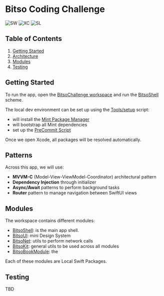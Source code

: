 # Bitso Coding Challenge

<!-- Badges -->

![SW][swift_badge] ![XC][xcode_badge] ![SL][swiftlint_badge]

<!-- Contents -->

## Table of Contents

1. [Getting Started](#getting-started)
2. [Architecture](#architecture)
3. [Modules](#modules)
4. [Testing](#testing)

## Getting Started

To run the app, open the [BitsoChallenge workspace](./BitsoChallenge.xcworkspace) and run the [BitsoShell](./BitsoShell) scheme.

The local dev environment can be set up using the [Tools/setup](./Tools/setup) script:

- will install the [Mint Package Manager](https://github.com/yonaskolb/Mint)
- will bootstrap all Mint dependencies
- set up the [PreCommit Script](./Tools/pre-commit)

Once we open Xcode, all packages will be resolved automatically.

## Patterns

Across this app, we will use:

- **MVVM-C** (Model-View-ViewModel-Coordinator) architectural pattern
- **Dependency Injection** through initializer
- **Async/Await** patterns to perform background tasks
- **Router** pattern to manage navigation between SwiftUI views

## Modules

The workspace contains different modules:

- [BitsoShell](./BitsoShell): is the main app shell.
- [BitsoUI](./BitsoUI): mini Design System
- [BitsoNet](./BitsoNet): utils to perform network calls
- [BitsoKit](./BitsoKit): general utils to be used across all modules
- [BitsoBookModule](./BitsoBookModule): the

Each of these modules are Local Swift Packages.

## Testing

TBD

<!-- Badge Links -->

[swift_badge]: https://img.shields.io/badge/Swift-5%2e7%2e2-red?logo=swift
[xcode_badge]: https://img.shields.io/badge/Xcode-14%2e2-blue?logo=xcode
[swiftlint_badge]: https://img.shields.io/badge/SwiftLint-0%2E42%2E0-green?logo=xcode
